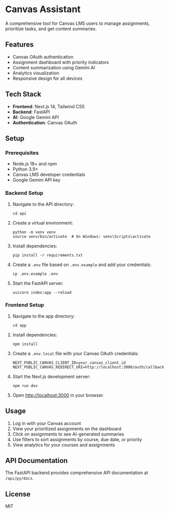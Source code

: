 # Canvas Assistant

A comprehensive tool for Canvas LMS users to manage assignments, prioritize tasks, and get content summaries.

## Features

- Canvas OAuth authentication
- Assignment dashboard with priority indicators
- Content summarization using Gemini AI
- Analytics visualization
- Responsive design for all devices

## Tech Stack

- **Frontend**: Next.js 14, Tailwind CSS
- **Backend**: FastAPI
- **AI**: Google Gemini API
- **Authentication**: Canvas OAuth

## Setup

### Prerequisites

- Node.js 18+ and npm
- Python 3.9+
- Canvas LMS developer credentials
- Google Gemini API key

### Backend Setup

1. Navigate to the API directory:

   ```
   cd api
   ```

2. Create a virtual environment:

   ```
   python -m venv venv
   source venv/bin/activate  # On Windows: venv\Scripts\activate
   ```

3. Install dependencies:

   ```
   pip install -r requirements.txt
   ```

4. Create a `.env` file based on `.env.example` and add your credentials:

   ```
   cp .env.example .env
   ```

5. Start the FastAPI server:
   ```
   uvicorn index:app --reload
   ```

### Frontend Setup

1. Navigate to the app directory:

   ```
   cd app
   ```

2. Install dependencies:

   ```
   npm install
   ```

3. Create a `.env.local` file with your Canvas OAuth credentials:

   ```
   NEXT_PUBLIC_CANVAS_CLIENT_ID=your_canvas_client_id
   NEXT_PUBLIC_CANVAS_REDIRECT_URI=http://localhost:3000/auth/callback
   ```

4. Start the Next.js development server:

   ```
   npm run dev
   ```

5. Open [http://localhost:3000](http://localhost:3000) in your browser.

## Usage

1. Log in with your Canvas account
2. View your prioritized assignments on the dashboard
3. Click on assignments to see AI-generated summaries
4. Use filters to sort assignments by course, due date, or priority
5. View analytics for your courses and assignments

## API Documentation

The FastAPI backend provides comprehensive API documentation at `/api/py/docs`.

## License

MIT
